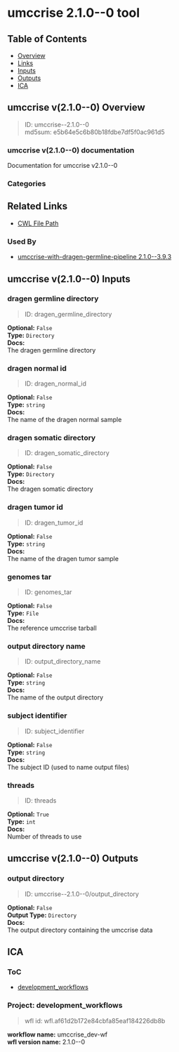 
umccrise 2.1.0--0 tool
======================

## Table of Contents
  
- [Overview](#umccrise-v210--0-overview)  
- [Links](#related-links)  
- [Inputs](#umccrise-v210--0-inputs)  
- [Outputs](#umccrise-v210--0-outputs)  
- [ICA](#ica)  


## umccrise v(2.1.0--0) Overview



  
> ID: umccrise--2.1.0--0  
> md5sum: e5b64e5c6b80b18fdbe7df5f0ac961d5

### umccrise v(2.1.0--0) documentation
  
Documentation for umccrise v2.1.0--0

### Categories
  


## Related Links
  
- [CWL File Path](../../../../../../tools/umccrise/2.1.0--0/umccrise__2.1.0--0.cwl)  


### Used By
  
- [umccrise-with-dragen-germline-pipeline 2.1.0--3.9.3](../../../workflows/umccrise-with-dragen-germline-pipeline/2.1.0--3.9.3/umccrise-with-dragen-germline-pipeline__2.1.0--3.9.3.md)  

  


## umccrise v(2.1.0--0) Inputs

### dragen germline directory



  
> ID: dragen_germline_directory
  
**Optional:** `False`  
**Type:** `Directory`  
**Docs:**  
The dragen germline directory


### dragen normal id



  
> ID: dragen_normal_id
  
**Optional:** `False`  
**Type:** `string`  
**Docs:**  
The name of the dragen normal sample


### dragen somatic directory



  
> ID: dragen_somatic_directory
  
**Optional:** `False`  
**Type:** `Directory`  
**Docs:**  
The dragen somatic directory


### dragen tumor id



  
> ID: dragen_tumor_id
  
**Optional:** `False`  
**Type:** `string`  
**Docs:**  
The name of the dragen tumor sample


### genomes tar



  
> ID: genomes_tar
  
**Optional:** `False`  
**Type:** `File`  
**Docs:**  
The reference umccrise tarball


### output directory name



  
> ID: output_directory_name
  
**Optional:** `False`  
**Type:** `string`  
**Docs:**  
The name of the output directory


### subject identifier



  
> ID: subject_identifier
  
**Optional:** `False`  
**Type:** `string`  
**Docs:**  
The subject ID (used to name output files)


### threads



  
> ID: threads
  
**Optional:** `True`  
**Type:** `int`  
**Docs:**  
Number of threads to use

  


## umccrise v(2.1.0--0) Outputs

### output directory



  
> ID: umccrise--2.1.0--0/output_directory  

  
**Optional:** `False`  
**Output Type:** `Directory`  
**Docs:**  
The output directory containing the umccrise data
  

  


## ICA

### ToC
  
- [development_workflows](#project-development_workflows)  


### Project: development_workflows


> wfl id: wfl.af61d2b172e84cbfa85eaf184226db8b  

  
**workflow name:** umccrise_dev-wf  
**wfl version name:** 2.1.0--0  

  

